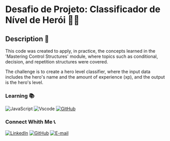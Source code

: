 # Desafio de Projeto: Classificador de Nível de Herói 🐱‍👤

## Description 📜
This code was created to apply, in practice, the concepts learned in the 'Mastering Control Structures' module, where topics such as conditional, decision, and repetition structures were covered.

The challenge is to create a hero level classifier, where the input data includes the hero's name and the amount of experience (xp), and the output is the hero's level.

### Learning 📚 ###
![JavaScript](https://img.shields.io/badge/JavaScript-F7DF1E?style=for-the-badge&logo=javascript&logoColor=black)
![Vscode](https://img.shields.io/badge/Vscode-007ACC?style=for-the-badge&logo=visual-studio-code&logoColor=white)
[![GitHub](https://img.shields.io/badge/GitHub-100000?style=for-the-badge&logo=github&logoColor=white)](https://github.com/SEUUSERNAME)

### Connect Whith Me 📞 ###
[![LinkedIn](https://img.shields.io/badge/LinkedIn-0077B5?style=for-the-badge&logo=linkedin&logoColor=white)](https://www.linkedin.com/in/rafael-zugman-sauer-kulkamp-a07348214)
[![GitHub](https://img.shields.io/badge/GitHub-100000?style=for-the-badge&logo=github&logoColor=white)](https://github.com/RafaelZSK)
[![E-mail](https://img.shields.io/badge/-Email-000?style=for-the-badge&logo=microsoft-outlook&logoColor=007BFF)](mailto:rafael_kulkamp@hotmail.com)